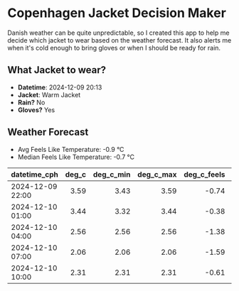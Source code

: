 
# Copenhagen Jacket Decision Maker

Danish weather can be quite unpredictable, so I created this app to help me decide which jacket to wear based on the weather forecast. 
It also alerts me when it's cold enough to bring gloves or when I should be ready for rain.

## What Jacket to wear?

- **Datetime**: 2024-12-09 20:13
- **Jacket**: Warm Jacket
- **Rain?** No
- **Gloves?** Yes

## Weather Forecast
- Avg Feels Like Temperature: -0.9 °C
- Median Feels Like Temperature: -0.7 °C

| datetime_cph     |   deg_c |   deg_c_min |   deg_c_max |   deg_c_feels | weather   | wind   | rain   |
|:-----------------|--------:|------------:|------------:|--------------:|:----------|:-------|:-------|
| 2024-12-09 22:00 |    3.59 |        3.43 |        3.59 |         -0.74 | Clouds    | Medium | None   |
| 2024-12-10 01:00 |    3.44 |        3.32 |        3.44 |         -0.38 | Clouds    | Low    | None   |
| 2024-12-10 04:00 |    2.56 |        2.56 |        2.56 |         -1.38 | Clear     | Low    | None   |
| 2024-12-10 07:00 |    2.06 |        2.06 |        2.06 |         -1.59 | Clouds    | Low    | None   |
| 2024-12-10 10:00 |    2.31 |        2.31 |        2.31 |         -0.61 | Clouds    | Low    | None   |
        